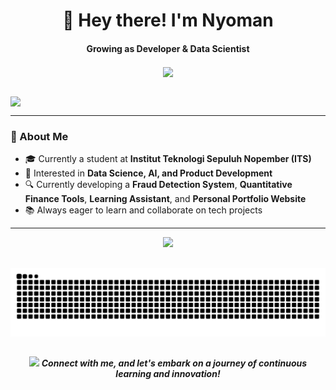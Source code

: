 <div id="header" align="center">
  <h1> 
    👋 Hey there! I'm Nyoman
  </h1>
  <h4 align="center">
    Growing as Developer & Data Scientist
  </h4>
</div>

<div align="center">
  <a href="https://u8views.com/github/nyomr"><img align="center" src="https://u8views.com/api/v1/github/profiles/99974514/views/day-week-month-total-count.svg"></a>
</div>

##
<img align="center" src="https://user-images.githubusercontent.com/22107794/139580686-887df369-edb8-4bc8-b607-4fbf6d7e4866.gif">

---

### 🚀 About Me  
- 🎓 Currently a student at **Institut Teknologi Sepuluh Nopember (ITS)**
- 🤖 Interested in **Data Science, AI, and Product Development**
- 🔍 Currently developing a **Fraud Detection System**, **Quantitative Finance Tools**, **Learning Assistant**, and **Personal Portfolio Website**
- 📚 Always eager to learn and collaborate on tech projects

---

<div id="content" align="center">
<!--   <a href="https://github.com/nyomr"><img height="193px" src="https://github-readme-streak-stats.herokuapp.com/?user=nyomr&theme=gotham&hide_border=false" /></a> -->
  <a href="https://github.com/nyomr"><img height="193px" src="https://github-readme-stats.vercel.app/api/top-langs/?username=nyomr&theme=gotham&show_icons=true&hide_border=false&layout=compact" /></a>
</div>
<div id="content-2" align="center">
  
</div>

##
![Snake animation](https://raw.githubusercontent.com/nyomr/nyomr/output/github-contribution-grid-snake-dark.svg)

##
<div id="footer" align="center">
<img src="https://user-images.githubusercontent.com/74038190/216120981-b9507c36-0e04-4469-8e27-c99271b45ba5.png" width="15"> <em><b>Connect with me, and let's embark on a journey of continuous learning and innovation!</b></em>
</div>
